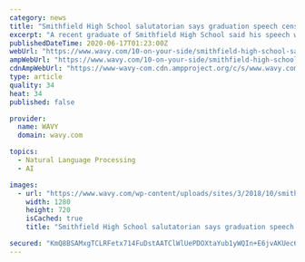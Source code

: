 ```yaml
---
category: news
title: "Smithfield High School salutatorian says graduation speech censored during virtual ceremony"
excerpt: "A recent graduate of Smithfield High School said his speech was censored during his graduation ceremony. The senior recorded a speech that addressed mental health"
publishedDateTime: 2020-06-17T01:23:00Z
webUrl: "https://www.wavy.com/10-on-your-side/smithfield-high-school-salutatorian-says-graduation-speech-censored-during-virtual-ceremony/"
ampWebUrl: "https://www.wavy.com/10-on-your-side/smithfield-high-school-salutatorian-says-graduation-speech-censored-during-virtual-ceremony/amp/"
cdnAmpWebUrl: "https://www-wavy-com.cdn.ampproject.org/c/s/www.wavy.com/10-on-your-side/smithfield-high-school-salutatorian-says-graduation-speech-censored-during-virtual-ceremony/amp/"
type: article
quality: 34
heat: 34
published: false

provider:
  name: WAVY
  domain: wavy.com

topics:
  - Natural Language Processing
  - AI

images:
  - url: "https://www.wavy.com/wp-content/uploads/sites/3/2018/10/smithfield-high-school-generic_39036175_ver1.0.jpg?w=1280&h=720&crop=1"
    width: 1280
    height: 720
    isCached: true
    title: "Smithfield High School salutatorian says graduation speech censored during virtual ceremony"

secured: "KmQ8BSAMxgTCLRFetx714FuDstAATClWlUePDOXtaYub1yWQIn+E6jvAKUec6eCG0Q11jfTebslcMDzV9dSZdp0LXU9qt5WiI1QqXe6TWjsuIJzMTL7YTVCtJ1KzQv8DScUutclqtJofwKDsb3/tJwpsT9b+dj5JMEnZh57kAxV5OChKYdJL753qzR3Bnq2GcUiC6aA8+Ps2ucyHNV5TWqreSvZYKjOWFC4godDr0z0CCa5c7wFkdXyPfkcg19O9MbZpc5XfX2awr5g2a93xAiPzxCF5i8DETetiRvQWfwiAfkV5qJAiVGqM8OhgVgNl5kGQmjgrO+dDy6ghevhzGA==;b6wE2z7yWlVEnOz+hjC0Jw=="
---
```


